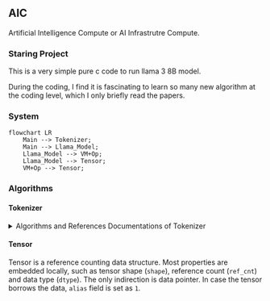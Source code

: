 ## AIC

Artificial Intelligence Compute or AI Infrastrutre Compute.

### Staring Project
This is a very simple pure c code to run llama 3 8B model.

During the coding, I find it is fascinating to learn so many new algorithm at
the coding level, which I only briefly read the papers.

### System

```mermaid
flowchart LR
    Main --> Tokenizer;
    Main --> Llama_Model;
    Llama_Model --> VM+Op;
    Llama_Model --> Tensor;
    VM+Op --> Tensor;
```

### Algorithms

#### Tokenizer

<details>

<summary>Algorithms and References Documentations of Tokenizer</summary>

***Algorithm*** This [blog post][1] provides a good introduction to the BPE
Algorithm with testing code. The only missing piece is the special tokens
handling, which is trivial to add.

***Implementation*** For the C implementation, there are few challenges
- _How to support word splitting regexp?_ I debate between manual state machine
  implementation and `PCRE2` library. The `llama.cpp` project uses former with
  quite a ton code to handle unicode. In the first implementation, I leverage
  `PCRE2` which means an external dependency is introduced.
- _How to avoid small memory allocations?_ Based on the research of many code
  bases, almost all implementations allocates strings after word splitting and
  during BPE merging. I guess these are due to the fact many high level
  programming languages encourage users to use strings as basic data types not a
  pointer with byte array lengths and do not provide low level primitives to
  support hashing etc. My implementation is almost zero allocation.
- _How to speed up the hash table lookup?_ To build a python mergeable rank hash
  table, it takes 57ms on my laptop. Any good c implementation can be cut under
  6ms. This largely affects the BPE algorithm as well. Again, most high level
  programming languages provide _slow_ hashing functions which are targeted
  different use cases. I used a simple algorithm and monitored the conflicting
  rates. It serves the purpose very well. In future, SIMD could be used to
  further optimize the performance if needed.

***References*** Recommended readings:
- Eli's [blog post][1].
- Meta's [llama model tokenizer](https://github.com/meta-llama/llama-models/blob/5fdf83110cc9daa7435dfba6eb304892cc0041b8/models/llama3/tokenizer.py).
- OpenAI's [tiktoken library](https://github.com/openai/tiktoken).
- Llama.cpp's [vocab code](https://github.com/ggml-org/llama.cpp/blob/de569441470332ff922c23fb0413cc957be75b25/src/llama-vocab.cpp).

[1]: https://eli.thegreenplace.net/2024/tokens-for-llms-byte-pair-encoding-in-go/

</details>

#### Tensor

Tensor is a reference counting data structure. Most properties are embedded
locally, such as tensor shape (`shape`), reference count (`ref_cnt`) and data
type (`dtype`). The only indirection is data pointer. In case the tensor borrows
the data, `alias` field is set as `1`.

